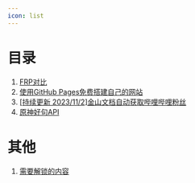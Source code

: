 ```yaml
---
icon: list
---
```

# 目录

 1. [FRP对比](./list/1-FRP-comparison/)
 2. [使用GitHub Pages免费搭建自己的网站](./list/2-GitHub-Pages/)
 3. [ <Badge text="新" type="tip" />[持续更新 2023/11/2]金山文档自动获取哔哩哔哩粉丝](./list/3-bi-li-bi-li-fen-si/)
 4. [原神好句API](./list/5-Genshin-Good-words/)

# 其他
 1. [需要解锁的内容](./Needs-to-be-unlocked/)
 